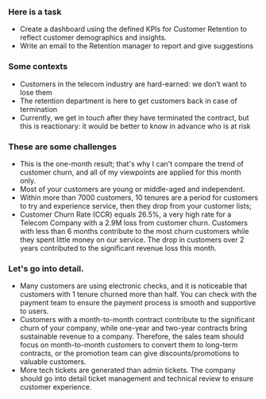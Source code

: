 ### Here is a task
- Create a dashboard using the defined KPIs for Customer Retention to reflect customer demographics and insights.
- Write an email to the Retention manager to report and give suggestions

### Some contexts
- Customers in the telecom industry are hard-earned: we don’t want to lose them
- The retention department is here to get customers back in case of termination 
- Currently, we get in touch after they have terminated the contract, but this is reactionary: it would be better to know in advance who is at risk 

### These are some challenges

- This is the one-month result; that's why I can't compare the trend of customer churn, and all of my viewpoints are applied for this month only.
- Most of your customers are young or middle-aged and independent.
- Within more than 7000 customers, 10 tenures are a period for customers to try and experience service, then they drop from your customer lists;
- Customer Churn Rate (CCR) equals 26.5%, a very high rate for a Telecom Company with a 2.9M loss from customer churn. Customers with less than 6 months contribute to the most churn customers while they spent little money on our service. The drop in customers over 2 years contributed to the significant revenue loss this month.

### Let's go into detail. 

- Many customers are using electronic checks, and it is noticeable that customers with 1 tenure churned more than half. You can check with the payment team to ensure the payment process is smooth and supportive to users.
- Customers with a month-to-month contract contribute to the significant churn of your company, while one-year and two-year contracts bring sustainable revenue to a company. Therefore, the sales team should focus on month-to-month customers to convert them to long-term contracts, or the promotion team can give discounts/promotions to valuable customers.
- More tech tickets are generated than admin tickets. The company should go into detail ticket management and technical review to ensure customer experience.
